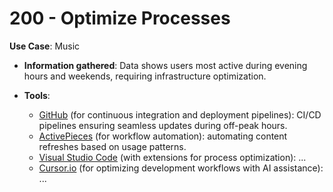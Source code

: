 # 200 - Optimize Processes

**Use Case**: Music

* **Information gathered**: Data shows users most active during evening hours and weekends, requiring infrastructure optimization.

* **Tools**: 

  - [GitHub](https://github.com/) (for continuous integration and deployment pipelines): CI/CD pipelines ensuring seamless updates during off-peak hours.
  - [ActivePieces](https://www.activepieces.com/) (for workflow automation): automating content refreshes based on usage patterns.
  - [Visual Studio Code](https://code.visualstudio.com/) (with extensions for process optimization): ...
  - [Cursor.io](https://https://cursor.io/) (for optimizing development workflows with AI assistance): ...
